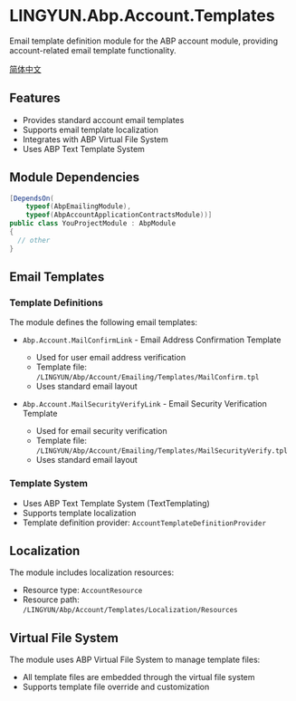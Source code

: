 # LINGYUN.Abp.Account.Templates

Email template definition module for the ABP account module, providing account-related email template functionality.

[简体中文](./README.md)

## Features

* Provides standard account email templates
* Supports email template localization
* Integrates with ABP Virtual File System
* Uses ABP Text Template System

## Module Dependencies

```csharp
[DependsOn(
    typeof(AbpEmailingModule),
    typeof(AbpAccountApplicationContractsModule))]
public class YouProjectModule : AbpModule
{
  // other
}
```

## Email Templates

### Template Definitions

The module defines the following email templates:

* `Abp.Account.MailConfirmLink` - Email Address Confirmation Template
  * Used for user email address verification
  * Template file: `/LINGYUN/Abp/Account/Emailing/Templates/MailConfirm.tpl`
  * Uses standard email layout

* `Abp.Account.MailSecurityVerifyLink` - Email Security Verification Template
  * Used for email security verification
  * Template file: `/LINGYUN/Abp/Account/Emailing/Templates/MailSecurityVerify.tpl`
  * Uses standard email layout

### Template System

* Uses ABP Text Template System (TextTemplating)
* Supports template localization
* Template definition provider: `AccountTemplateDefinitionProvider`

## Localization

The module includes localization resources:
* Resource type: `AccountResource`
* Resource path: `/LINGYUN/Abp/Account/Templates/Localization/Resources`

## Virtual File System

The module uses ABP Virtual File System to manage template files:
* All template files are embedded through the virtual file system
* Supports template file override and customization
